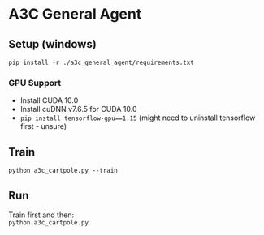 # A3C General Agent

## Setup (windows)

`pip install -r ./a3c_general_agent/requirements.txt`

### GPU Support

- Install CUDA 10.0
- Install cuDNN v7.6.5 for CUDA 10.0
- `pip install tensorflow-gpu==1.15` (might need to uninstall tensorflow first - unsure)

## Train
`python a3c_cartpole.py --train`

## Run
Train first and then:  
`python a3c_cartpole.py`
